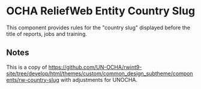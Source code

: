 OCHA ReliefWeb Entity Country Slug
==================================

This component provides rules for the "country slug" displayed before the title
of reports, jobs and training.

## Notes

This is a copy of https://github.com/UN-OCHA/rwint9-site/tree/develop/html/themes/custom/common_design_subtheme/components/rw-country-slug with adjustments for UNOCHA.
